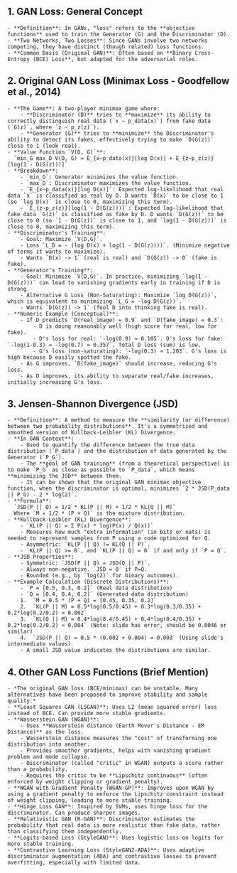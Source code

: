 ## 1. GAN Loss: General Concept
    - **Definition**: In GANs, "loss" refers to the **objective functions** used to train the Generator (G) and the Discriminator (D).
    - **Two Networks, Two Losses**: Since GANs involve two networks competing, they have distinct (though related) loss functions.
    - **Common Basis (Original GAN)**: Often based on **Binary Cross-Entropy (BCE) Loss**, but adapted for the adversarial roles.

## 2. Original GAN Loss (Minimax Loss - Goodfellow et al., 2014)
    - **The Game**: A two-player minimax game where:
        - **Discriminator (D)** tries to **maximize** its ability to correctly distinguish real data (`x ~ p_data(x)`) from fake data (`G(z)`, where `z ~ p_z(z)`).
        - **Generator (G)** tries to **minimize** the Discriminator's ability to detect its fakes, effectively trying to make `D(G(z))` close to 1 (look real).
    - **Value Function `V(D, G)`**:
      `min_G max_D V(D, G) = E_{x~p_data(x)}[log D(x)] + E_{z~p_z(z)}[log(1 - D(G(z)))]`
    - **Breakdown**:
        - `min_G`: Generator minimizes the value function.
        - `max_D`: Discriminator maximizes the value function.
        - `E_{x~p_data(x)}[log D(x)]`: Expected log-likelihood that real data `x` is classified as real by D. D wants `D(x)` to be close to 1 (so `log D(x)` is close to 0, maximizing this term).
        - `E_{z~p_z(z)}[log(1 - D(G(z)))]`: Expected log-likelihood that fake data `G(z)` is classified as fake by D. D wants `D(G(z))` to be close to 0 (so `1 - D(G(z))` is close to 1, and `log(1 - D(G(z)))` is close to 0, maximizing this term).
    - **Discriminator's Training**:
        - Goal: Maximize `V(D,G)`.
        - Loss `L_D = - (log D(x) + log(1 - D(G(z))))`. (Minimize negative of terms it wants to maximize).
        - Wants `D(x) -> 1` (real is real) and `D(G(z)) -> 0` (fake is fake).
    - **Generator's Training**:
        - Goal: Minimize `V(D,G)`. In practice, minimizing `log(1 - D(G(z)))` can lead to vanishing gradients early in training if D is strong.
        - Alternative G Loss (Non-Saturating): Maximize `log D(G(z))`, which is equivalent to minimizing `L_G = -log D(G(z))`.
        - Wants `D(G(z)) -> 1` (fool D into thinking fake is real).
    - **Numeric Example (Conceptual)**:
        - If D predicts `D(real_image) = 0.9` and `D(fake_image) = 0.3`:
            - D is doing reasonably well (high score for real, low for fake).
            - D's loss for real: `-log(0.9) ≈ 0.105`. D's loss for fake: `-log(1-0.3) = -log(0.7) ≈ 0.357`. Total D loss (sum) is low.
            - G's loss (non-saturating): `-log(0.3) ≈ 1.203`. G's loss is high because D easily spotted the fake.
        - As G improves, `D(fake_image)` should increase, reducing G's loss.
        - As D improves, its ability to separate real/fake increases, initially increasing G's loss.

## 3. Jensen-Shannon Divergence (JSD)
    - **Definition**: A method to measure the **similarity (or difference) between two probability distributions**. It's a symmetrized and smoothed version of Kullback-Leibler (KL) Divergence.
    - **In GAN Context**:
        - Used to quantify the difference between the true data distribution (`P_data`) and the distribution of data generated by the Generator (`P_G`).
        - The **goal of GAN training** (from a theoretical perspective) is to make `P_G` as close as possible to `P_data`, which means **minimizing the JSD** between them.
        - It can be shown that the original GAN minimax objective function, when the discriminator is optimal, minimizes `2 * JSD(P_data || P_G) - 2 * log(2)`.
    - **Formula**:
      `JSD(P || Q) = 1/2 * KL(P || M) + 1/2 * KL(Q || M)`
      Where `M = 1/2 * (P + Q)` is the mixture distribution.
    - **Kullback-Leibler (KL) Divergence**:
        - `KL(P || Q) = Σ P(x) * log(P(x) / Q(x))`
        - Measures how much "extra information" (in bits or nats) is needed to represent samples from P using a code optimized for Q.
        - Asymmetric: `KL(P || Q) != KL(Q || P)`.
        - `KL(P || Q) >= 0`, and `KL(P || Q) = 0` if and only if `P = Q`.
    - **JSD Properties**:
        - Symmetric: `JSD(P || Q) = JSD(Q || P)`.
        - Always non-negative. `JSD = 0` if P=Q.
        - Bounded (e.g., by `log(2)` for binary outcomes).
    - **Example Calculation (Discrete Distributions)**:
        - `P = [0.5, 0.3, 0.2]` (Real data distribution)
        - `Q = [0.4, 0.4, 0.2]` (Generated data distribution)
        1.  `M = 0.5 * (P + Q) = [0.45, 0.35, 0.2]`
        2.  `KL(P || M) = 0.5*log(0.5/0.45) + 0.3*log(0.3/0.35) + 0.2*log(0.2/0.2) ≈ 0.002`
        3.  `KL(Q || M) = 0.4*log(0.4/0.45) + 0.4*log(0.4/0.35) + 0.2*log(0.2/0.2) ≈ 0.004` (Note: slide has error, should be 0.0046 or similar)
        4.  `JSD(P || Q) = 0.5 * (0.002 + 0.004) = 0.003` (Using slide's intermediate values)
        - A small JSD value indicates the distributions are similar.

## 4. Other GAN Loss Functions (Brief Mention)
    - *The original GAN loss (BCE/minimax) can be unstable. Many alternatives have been proposed to improve stability and sample quality.*
    - **Least Squares GAN (LSGAN)**: Uses L2 (mean squared error) loss instead of BCE. Can provide more stable gradients.
    - **Wasserstein GAN (WGAN)**:
        - Uses **Wasserstein distance (Earth Mover's Distance - EM Distance)** as the loss.
        - Wasserstein distance measures the "cost" of transforming one distribution into another.
        - Provides smoother gradients, helps with vanishing gradient problem and mode collapse.
        - Discriminator (called "critic" in WGAN) outputs a score rather than a probability.
        - Requires the critic to be **Lipschitz continuous** (often enforced by weight clipping or gradient penalty).
    - **WGAN with Gradient Penalty (WGAN-GP)**: Improves upon WGAN by using a gradient penalty to enforce the Lipschitz constraint instead of weight clipping, leading to more stable training.
    - **Hinge Loss GAN**: Inspired by SVMs, uses hinge loss for the discriminator. Can produce sharper images.
    - **Relativistic GAN (R-GAN)**: Discriminator estimates the probability that real data is more realistic than fake data, rather than classifying them independently.
    - **Logits-based Loss (StyleGAN)**: Uses logistic loss on logits for more stable training.
    - **Contrastive Learning Loss (StyleGAN2-ADA)**: Uses adaptive discriminator augmentation (ADA) and contrastive losses to prevent overfitting, especially with limited data.